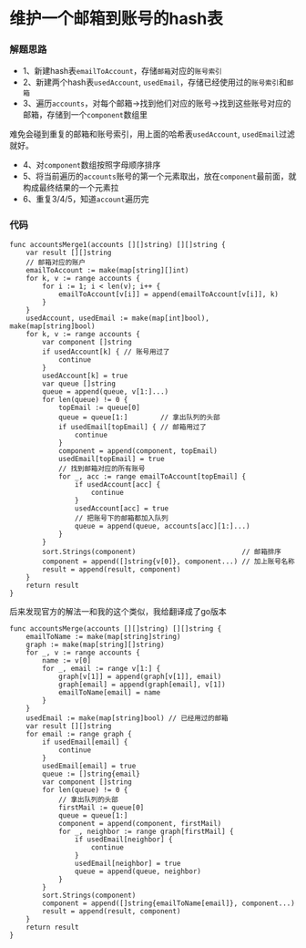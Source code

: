 # 维护一个邮箱到账号的hash表
### 解题思路
* 1、新建hash表``emailToAccount``，存储``邮箱``对应的``账号索引``
* 2、新建两个hash表``usedAccount``, ``usedEmail``，存储已经使用过的``账号索引``和``邮箱``
* 3、遍历``accounts``，对每个邮箱->找到他们对应的账号->找到这些账号对应的邮箱，存储到一个``component``数组里

难免会碰到重复的邮箱和账号索引，用上面的哈希表``usedAccount``, ``usedEmail``过滤就好。

* 4、对``component``数组按照字母顺序排序
* 5、将当前遍历的``accounts``账号的第一个元素取出，放在``component``最前面，就构成最终结果的一个元素拉
* 6、重复3/4/5，知道``account``遍历完
### 代码

```golang
func accountsMerge1(accounts [][]string) [][]string {
	var result [][]string
	// 邮箱对应的账户
	emailToAccount := make(map[string][]int)
	for k, v := range accounts {
		for i := 1; i < len(v); i++ {
			emailToAccount[v[i]] = append(emailToAccount[v[i]], k)
		}
	}
	usedAccount, usedEmail := make(map[int]bool), make(map[string]bool)
	for k, v := range accounts {
		var component []string
		if usedAccount[k] { // 账号用过了
			continue
		}
		usedAccount[k] = true
		var queue []string
		queue = append(queue, v[1:]...)
		for len(queue) != 0 {
			topEmail := queue[0]
			queue = queue[1:]        // 拿出队列的头部
			if usedEmail[topEmail] { // 邮箱用过了
				continue
			}
			component = append(component, topEmail)
			usedEmail[topEmail] = true
			// 找到邮箱对应的所有账号
			for _, acc := range emailToAccount[topEmail] {
				if usedAccount[acc] {
					continue
				}
				usedAccount[acc] = true
				// 把账号下的邮箱都加入队列
				queue = append(queue, accounts[acc][1:]...)
			}
		}
		sort.Strings(component)                          // 邮箱排序
		component = append([]string{v[0]}, component...) // 加上账号名称
		result = append(result, component)
	}
	return result
}
```

后来发现官方的解法一和我的这个类似，我给翻译成了go版本
```golang
func accountsMerge(accounts [][]string) [][]string {
	emailToName := make(map[string]string)
	graph := make(map[string][]string)
	for _, v := range accounts {
		name := v[0]
		for _, email := range v[1:] {
			graph[v[1]] = append(graph[v[1]], email)
			graph[email] = append(graph[email], v[1])
			emailToName[email] = name
		}
	}
	usedEmail := make(map[string]bool) // 已经用过的邮箱
	var result [][]string
	for email := range graph {
		if usedEmail[email] {
			continue
		}
		usedEmail[email] = true
		queue := []string{email}
		var component []string
		for len(queue) != 0 {
			// 拿出队列的头部
			firstMail := queue[0]
			queue = queue[1:]
			component = append(component, firstMail)
			for _, neighbor := range graph[firstMail] {
				if usedEmail[neighbor] {
					continue
				}
				usedEmail[neighbor] = true
				queue = append(queue, neighbor)
			}
		}
		sort.Strings(component)
		component = append([]string{emailToName[email]}, component...)
		result = append(result, component)
	}
	return result
}
```